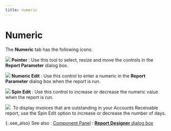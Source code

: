```yaml
---
title: numeric
---
```


# Numeric


The **Numeric** tab has the following  icons:


**![]({{site.rmgr_baseurl}}/img/rm_pointer.gif) Pointer**
: Use this tool to select, resize and move the controls  in the **Report Parameter** dialog  box.


**![]({{site.rmgr_baseurl}}/img/rm_numeric_edit.gif) Numeric Edit**
: Use this control to enter a numeric in the **Report Parameter** dialog box when the  report is run.


**![]({{site.rmgr_baseurl}}/img/rm_spin_edit.gif) Spin Edit**
: Use this control to increase or decrease the numeric  value when the report is run.


![]({{site.rmgr_baseurl}}/img/example.gif)  To  display invoices that are outstanding in your Accounts Receivable report,  use the Spin Edit option to increase or decrease the number of days.


{:.see_also}
See also
: [Component Panel]({{site.rmgr_baseurl}}/manager/window/creating-reports/parameter-interface/the-report-designer/component_panel.html)
: [**Report Designer** dialog box]({{site.rmgr_baseurl}}/manager/window/creating-reports/parameter-interface/the-report-designer/report_parameter_dialog_designer.html)
